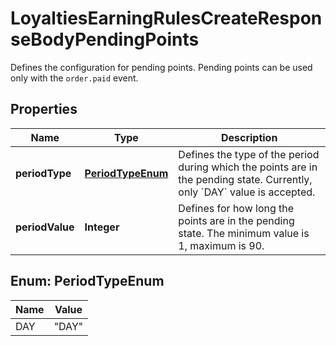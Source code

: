 

# LoyaltiesEarningRulesCreateResponseBodyPendingPoints

Defines the configuration for pending points. Pending points can be used only with the `order.paid` event.

## Properties

| Name | Type | Description |
|------------ | ------------- | ------------- |
|**periodType** | [**PeriodTypeEnum**](#PeriodTypeEnum) | Defines the type of the period during which the points are in the pending state. Currently, only &#x60;DAY&#x60; value is accepted. |
|**periodValue** | **Integer** | Defines for how long the points are in the pending state. The minimum value is 1, maximum is 90. |



## Enum: PeriodTypeEnum

| Name | Value |
|---- | -----|
| DAY | &quot;DAY&quot; |



